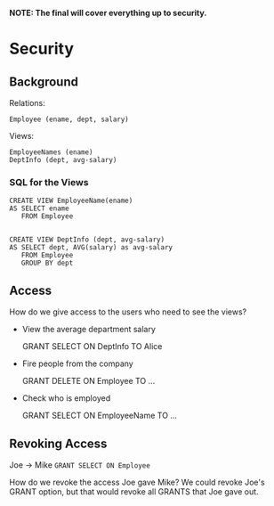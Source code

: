 __NOTE: The final will cover everything up to security.__

# Security 

## Background

Relations:

    Employee (ename, dept, salary)

Views:

    EmployeeNames (ename)
    DeptInfo (dept, avg-salary)

### SQL for the Views

    CREATE VIEW EmployeeName(ename)
    AS SELECT ename
       FROM Employee


    CREATE VIEW DeptInfo (dept, avg-salary)
    AS SELECT dept, AVG(salary) as avg-salary
       FROM Employee
       GROUP BY dept


## Access

How do we give access to the users who need to see the views?

- View the average department salary

    GRANT SELECT ON DeptInfo TO Alice

- Fire people from the company

    GRANT DELETE ON Employee TO ...

- Check who is employed

    GRANT SELECT ON EmployeeName TO ...

## Revoking Access

Joe -> Mike `GRANT SELECT ON Employee`

How do we revoke the access Joe gave Mike?  We could revoke Joe's GRANT
option, but that would revoke all GRANTS that Joe gave out.  
